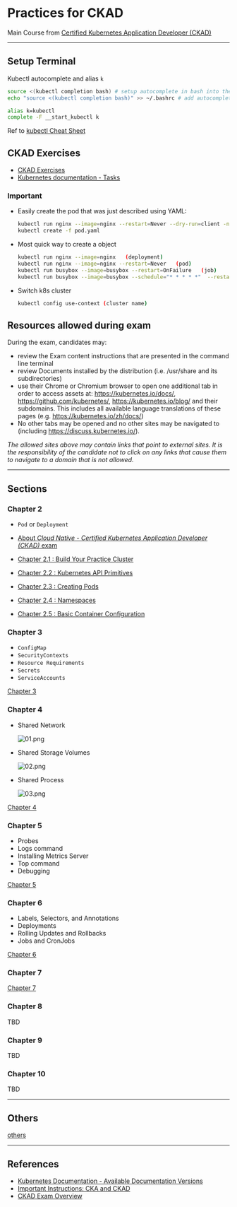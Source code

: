 # Practices for CKAD

Main Course from [Certified Kubernetes Application Developer (CKAD)](https://learn.acloud.guru/course/d068441f-75b4-4fe8-a7a6-df9153f24a35/)

---

## Setup Terminal

Kubectl autocomplete and alias `k`

```sh
source <(kubectl completion bash) # setup autocomplete in bash into the current shell, bash-completion package should be installed first.
echo "source <(kubectl completion bash)" >> ~/.bashrc # add autocomplete permanently to your bash shell.

alias k=kubectl
complete -F __start_kubectl k
```

Ref to [kubectl Cheat Sheet](https://kubernetes.io/docs/reference/kubectl/cheatsheet/)

## CKAD Exercises

- [CKAD Exercises](https://github.com/dgkanatsios/CKAD-exercises)
- [Kubernetes documentation - Tasks](https://kubernetes.io/docs/tasks/)

### Important

- Easily create the pod that was just described using YAML:
  
  ```sh
  kubectl run nginx --image=nginx --restart=Never --dry-run=client -n mynamespace -o yaml > pod.yaml
  kubectl create -f pod.yaml
  ```

- Most quick way to create a object
  
  ```sh
  kubectl run nginx --image=nginx   (deployment)
  kubectl run nginx --image=nginx --restart=Never   (pod)
  kubectl run busybox --image=busybox --restart=OnFailure   (job)
  kubectl run busybox --image=busybox --schedule="* * * * *"  --restart=OnFailure (cronJob)
  ```

- Switch k8s cluster

  ```sh
  kubectl config use-context (cluster name)
  ```

## Resources allowed during exam

During the exam, candidates may:

- review the Exam content instructions that are presented in the command line terminal
- review Documents installed by the distribution (i.e. /usr/share and its subdirectories)
- use their Chrome or Chromium browser to open one additional tab in order to access assets at: https://kubernetes.io/docs/, https://github.com/kubernetes/,  https://kubernetes.io/blog/ and their subdomains. This includes all available language translations of these pages (e.g. https://kubernetes.io/zh/docs/)
- No other tabs may be opened and no other sites may be navigated to   (including https://discuss.kubernetes.io/). 

*The allowed sites above may contain links that point to external sites. It is the responsibility of the candidate not to click on any links that cause them to navigate to a domain that is not allowed.*

---

## Sections

### Chapter 2

- `Pod` or `Deployment`

- [About *Cloud Native - Certified Kubernetes Application Developer (CKAD)* exam](docs/About-Exam.md)
- [Chapter 2.1 : Build Your Practice Cluster](docs/Chapter2.1_Build-Your-Practice-Cluster/README.md)
- [Chapter 2.2 : Kubernetes API Primitives](docs/Chapter2.2_Kubernetes-API-Primitives/README.md)
- [Chapter 2.3 : Creating Pods](docs/Chapter2.3_Creating-Pods/README.md)
- [Chapter 2.4 : Namespaces](docs/Chapter2.4_Namespaces/README.md)
- [Chapter 2.5 : Basic Container Configuration](docs/Chapter2.5_Basic-Container-Configuration/README.md)

### Chapter 3

- `ConfigMap`
- `SecurityContexts`
- `Resource Requirements`
- `Secrets`
- `ServiceAccounts`

[Chapter 3](docs/Chapter3/README.md)

### Chapter 4

- Shared Network

  ![01.png](/docs/Chapter4/images/01.png)

- Shared Storage Volumes
  
  ![02.png](/docs/Chapter4/images/02.png)

- Shared Process

  ![03.png](/docs/Chapter4/images/03.png)

[Chapter 4](docs/Chapter4/README.md)

### Chapter 5

- Probes
- Logs command
- Installing Metrics Server
- Top command
- Debugging

[Chapter 5](docs/Chapter5/README.md)

### Chapter 6

- Labels, Selectors, and Annotations
- Deployments
- Rolling Updates and Rollbacks
- Jobs and CronJobs

[Chapter 6](docs/Chapter6/README.md)

### Chapter 7

[Chapter 7](doc/../docs/Chapter7/README.md)

### Chapter 8

TBD

### Chapter 9

TBD

### Chapter 10

TBD

---

## Others

[others](docs/others/README.md)

---

## References

- [Kubernetes Documentation - Available Documentation Versions](https://kubernetes.io/docs/home/supported-doc-versions/)
- [Important Instructions: CKA and CKAD](https://docs.linuxfoundation.org/tc-docs/certification/tips-cka-and-ckad)
- [CKAD Exam Overview](https://medium.com/@devops.rutik/ckad-exam-overview-4172edfb086)